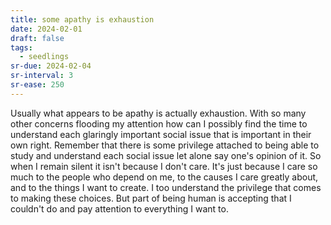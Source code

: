 ```yaml
---
title: some apathy is exhaustion
date: 2024-02-01
draft: false
tags:
  - seedlings
sr-due: 2024-02-04
sr-interval: 3
sr-ease: 250
---
```

Usually what appears to be apathy is actually exhaustion. With so many other concerns flooding my attention how can I possibly find the time to understand each glaringly important social issue that is important in their own right. Remember that there is some privilege attached to being able to study and understand each social issue let alone say one's opinion of it. So when I remain silent it isn't because I don't care. It's just because I care so much to the people who depend on me, to the causes I care greatly about, and to the things I want to create. I too understand the privilege that comes to making these choices. But part of being human is accepting that I couldn't do and pay attention to everything I want to.